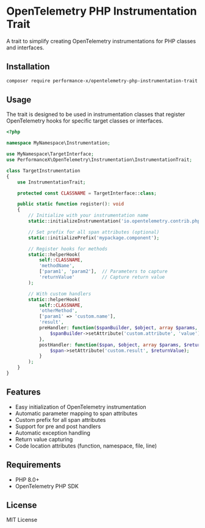 # OpenTelemetry PHP Instrumentation Trait

A trait to simplify creating OpenTelemetry instrumentations for PHP classes and interfaces.

## Installation

```bash
composer require performance-x/opentelemetry-php-instrumentation-trait
```

## Usage

The trait is designed to be used in instrumentation classes that register OpenTelemetry hooks for specific target classes or interfaces.

```php
<?php

namespace MyNamespace\Instrumentation;

use MyNamespace\TargetInterface;
use PerformanceX\OpenTelemetry\Instrumentation\InstrumentationTrait;

class TargetInstrumentation
{
    use InstrumentationTrait;

    protected const CLASSNAME = TargetInterface::class;

    public static function register(): void
    {
        // Initialize with your instrumentation name
        static::initializeInstrumentation('io.opentelemetry.contrib.php.mypackage');

        // Set prefix for all span attributes (optional)
        static::initializePrefix('mypackage.component');

        // Register hooks for methods
        static::helperHook(
            self::CLASSNAME,
            'methodName',
            ['param1', 'param2'],  // Parameters to capture
            'returnValue'          // Capture return value
        );

        // With custom handlers
        static::helperHook(
            self::CLASSNAME,
            'otherMethod',
            ['param1' => 'custom.name'],
            'result',
            preHandler: function($spanBuilder, $object, array $params, $class, $function, $filename, $lineno) {
                $spanBuilder->setAttribute('custom.attribute', 'value');
            },
            postHandler: function($span, $object, array $params, $returnValue, $exception) {
                $span->setAttribute('custom.result', $returnValue);
            }
        );
    }
}
```

## Features

- Easy initialization of OpenTelemetry instrumentation
- Automatic parameter mapping to span attributes
- Custom prefix for all span attributes
- Support for pre and post handlers
- Automatic exception handling
- Return value capturing
- Code location attributes (function, namespace, file, line)

## Requirements

- PHP 8.0+
- OpenTelemetry PHP SDK

## License

MIT License